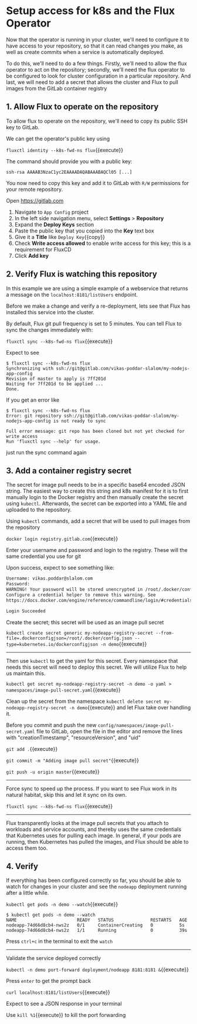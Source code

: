 # Setup access for k8s and the Flux Operator

Now that the operator is running in your cluster, we'll need to configure it to have access to your repository, so that it can read changes you make, as well as create commits when a service is automatically deployed.

To do this, we'll need to do a few things. Firstly, we'll need to allow the flux operator to act on the repository; secondly, we'll need the flux operator to be configured to look for cluster configuration in a particular repository. And last, we will need to add a secret that allows the cluster and Flux to pull images from the GitLab container registry

## 1. Allow Flux to operate on the repository

To allow flux to operate on the repository, we'll need to copy its public SSH key to GitLab.

We can get the operator's public key using

`fluxctl identity --k8s-fwd-ns flux`{{execute}}

The command should provide you with a public key:

```
ssh-rsa AAAAB3NzaC1yc2EAAAADAQABAAABAQCl05 [...]
```

You now need to copy this key and add it to GitLab with `R/W` permissions for your remote repository.

Open https://gitlab.com
1. Navigate to `App Config` project
1. In the left side navigation menu, select **Settings** > **Repository**
1. Expand the **Deploy Keys** section
1. Paste the public key that you copied into the **Key** text box
1. Give it a **Title** like `Deploy Key`{{copy}}
1. Check **Write access allowed** to enable write access for this key; this is a requirement for FluxCD
1. Click **Add key**


## 2. Verify Flux is watching this repository

In this example we are using a simple example of a webservice that returns a message on the `localhost:8181/listUsers` endpoint.

Before we make a change and verify a re-deployment, lets see that Flux has installed this service into the cluster.

By default, Flux git pull frequency is set to 5 minutes. You can tell Flux to sync the changes immediately with:

`fluxctl sync --k8s-fwd-ns flux`{{execute}}

Expect to see
```
$ fluxctl sync --k8s-fwd-ns flux
Synchronizing with ssh://git@gitlab.com/vikas-poddar-slalom/my-nodejs-app-config
Revision of master to apply is 7ff201d
Waiting for 7ff201d to be applied ...
Done.
```

If you get an error like
```
$ fluxctl sync --k8s-fwd-ns flux
Error: git repository ssh://git@gitlab.com/vikas-poddar-slalom/my-nodejs-app-config is not ready to sync

Full error message: git repo has been cloned but not yet checked for write access
Run 'fluxctl sync --help' for usage.
```
just run the sync command again

## 3. Add a container registry secret

The secret for image pull needs to be in a specific base64 encoded JSON string. The easiest way to create this string and k8s manifest for it is to first manually login to the Docker registry and then manually create the secret using `kubectl`. Afterwards, the secret can be exported into a YAML file and uploaded to the repository.

Using `kubectl` commands, add a secret that will be used to pull images from the repository

`docker login registry.gitlab.com`{{execute}}

Enter your username and password and login to the registry. These will the same credential you use for git

Upon success, expect to see something like:
```bash
Username: vikas.poddar@slalom.com
Password:
WARNING! Your password will be stored unencrypted in /root/.docker/config.json.
Configure a credential helper to remove this warning. See
https://docs.docker.com/engine/reference/commandline/login/#credentials-store

Login Succeeded
```

Create the secret; this secret will be used as an image pull secret

`kubectl create secret generic my-nodeapp-registry-secret --from-file=.dockerconfigjson=/root/.docker/config.json --type=kubernetes.io/dockerconfigjson -n demo`{{execute}}

---

Then use `kubectl` to get the yaml for this secret. Every namespace that needs this secret will need to deploy this secret. We will utilize Flux to help us maintain this.

`kubectl get secret my-nodeapp-registry-secret -n demo -o yaml > namespaces/image-pull-secret.yaml`{{execute}}

Clean up the secret from the namespace `kubectl delete secret my-nodeapp-registry-secret -n demo`{{execute}} and let Flux take over handling it.

Before you commit and push the new `config/namespaces/image-pull-secret.yaml` file to GitLab, open the file in the editor and remove the lines with "creationTimestamp", "resourceVersion", and "uid"

`git add .`{{execute}}

`git commit -m "Adding image pull secret"`{{execute}}

`git push -u origin master`{{execute}}

---

Force sync to speed up the process. If you want to see Flux work in its natural habitat, skip this and let it sync on its own.

`fluxctl sync --k8s-fwd-ns flux`{{execute}}

---

Flux transparently looks at the image pull secrets that you attach to workloads and service accounts, and thereby uses the same credentials that Kubernetes uses for pulling each image. In general, if your pods are running, then Kubernetes has pulled the images, and Flux should be able to access them too.

## 4. Verify

If everything has been configured correctly so far, you should be able to watch for changes in your cluster and see the `nodeapp` deployment running after a little while.

`kubectl get pods -n demo --watch`{{execute}}
```
$ kubectl get pods -n demo --watch
NAME                       READY   STATUS              RESTARTS   AGE
nodeapp-74d66d8cb4-nws2z   0/1     ContainerCreating   0          5s
nodeapp-74d66d8cb4-nws2z   1/1     Running             0          39s
```

Press `ctrl+c` in the terminal to exit the `watch`

---

Validate the service deployed correctly

`kubectl -n demo port-forward deployment/nodeapp 8181:8181 &`{{execute}}

Press `enter` to get the prompt back

`curl localhost:8181/listUsers`{{execute}}

Expect to see a JSON response in your terminal

Use `kill %1`{{execute}} to kill the port forwarding
